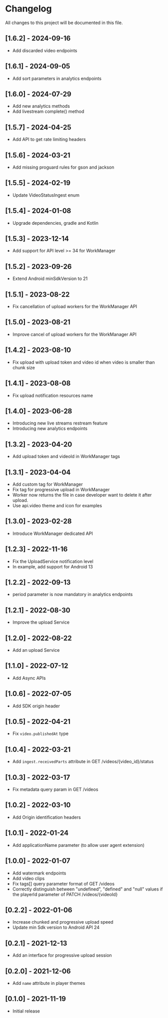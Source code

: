 # Changelog
All changes to this project will be documented in this file.

## [1.6.2] - 2024-09-16
- Add discarded video endpoints

## [1.6.1] - 2024-09-05
- Add sort parameters in analytics endpoints

## [1.6.0] - 2024-07-29
- Add new analytics methods
- Add livestream complete() method

## [1.5.7] - 2024-04-25
- Add API to get rate limiting headers

## [1.5.6] - 2024-03-21
- Add missing proguard rules for gson and jackson

## [1.5.5] - 2024-02-19
- Update VideoStatusIngest enum

## [1.5.4] - 2024-01-08
- Upgrade dependencies, gradle and Kotlin

## [1.5.3] - 2023-12-14
- Add support for API level >= 34 for WorkManager

## [1.5.2] - 2023-09-26
- Extend Android minSdkVersion to 21

## [1.5.1] - 2023-08-22
- Fix cancellation of upload workers for the WorkManager API

## [1.5.0] - 2023-08-21
- Improve cancel of upload workers for the WorkManager API

## [1.4.2] - 2023-08-10
- Fix upload with upload token and video id when video is smaller than chunk size

## [1.4.1] - 2023-08-08
- Fix upload notification resources name

## [1.4.0] - 2023-06-28
- Introducing new live streams restream feature
- Introducing new analytics endpoints

## [1.3.2] - 2023-04-20
- Add upload token and videoId in WorkManager tags

## [1.3.1] - 2023-04-04
- Add custom tag for WorkManager
- Fix tag for progressive upload in WorkManager
- Worker now returns the file in case developer want to delete it after upload.
- Use api.video theme and icon for examples

## [1.3.0] - 2023-02-28
- Introduce WorkManager dedicated API

## [1.2.3] - 2022-11-16
- Fix the UploadService notification level
- In example, add support for Android 13

## [1.2.2] - 2022-09-13
- period parameter is now mandatory in analytics endpoints

## [1.2.1] - 2022-08-30
- Improve the upload Service

## [1.2.0] - 2022-08-22
- Add an upload Service

## [1.1.0] - 2022-07-12
- Add Async APIs

## [1.0.6] - 2022-07-05
- Add SDK origin header

## [1.0.5] - 2022-04-21
- Fix `video.publishedAt` type

## [1.0.4] - 2022-03-21
- Add `ingest.receivedParts` attribute in GET /videos/{video_id}/status

## [1.0.3] - 2022-03-17
- Fix metadata query param in GET /videos

## [1.0.2] - 2022-03-10
- Add Origin identification headers

## [1.0.1] - 2022-01-24
- Add applicationName parameter (to allow user agent extension)

## [1.0.0] - 2022-01-07
- Add watermark endpoints
- Add video clips
- Fix tags[] query parameter format of GET /videos
- Correctly distinguish between "undefined", "defined" and "null" values if the playerId parameter of PATCH /videos/{videoId}

## [0.2.2] - 2022-01-06
- Increase chunked and progressive upload speed
- Update min Sdk version to Android API 24

## [0.2.1] - 2021-12-13
- Add an interface for progressive upload session

## [0.2.0] - 2021-12-06
- Add `name` attribute in player themes

## [0.1.0] - 2021-11-19
- Initial release

